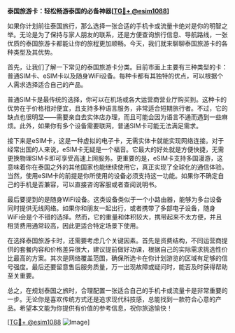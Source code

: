 **泰国旅游卡：轻松畅游泰国的必备神器[[TG💪+ @esim1088](https://t.me/s/esim1088)]**

如果你计划前往泰国旅行，那么选择一张合适的手机卡或流量卡绝对是你的明智之举。无论是为了保持与家人朋友的联系，还是方便查询旅行信息、导航路线，一张优质的泰国旅游卡都能让你的旅程更加顺畅。今天，我们就来聊聊泰国旅游卡的各种类型及其优势。

首先，让我们了解一下常见的泰国旅游卡分类。目前市面上主要有三种类型的卡：普通SIM卡、eSIM卡以及随身WiFi设备。每种卡都有其独特的优点，可以根据个人需求选择适合自己的产品。

普通SIM卡是最传统的选择，你可以在机场或各大运营商营业厅购买到。这种卡的优势在于价格相对便宜，且支持多种语言服务，非常适合短期旅行者。不过，它的缺点也很明显——需要亲自去实体店办理，而且可能会因为语言不通而遇到一些麻烦。此外，如果你有多个设备需要联网，普通SIM卡可能无法满足需求。

接下来是eSIM卡，这是一种虚拟的电子卡，无需实体卡就能实现网络连接。对于经常出国的人来说，eSIM卡无疑是一个福音。它最大的好处就是方便快捷，无需更换物理SIM卡即可享受高速上网服务。更重要的是，eSIM卡支持多国漫游，这意味着你在泰国之外的其他国家也能继续使用它，真正实现了全球化的通信体验。当然，使用eSIM卡的前提是你所使用的设备必须支持这一功能。如果你不确定自己的手机是否兼容，可以直接咨询客服或者查阅说明书。

最后要提到的是随身WiFi设备。这类设备类似于一个小路由器，能够为多台设备同时提供无线网络。如果你和朋友一起出行，或者携带了多部电子设备，随身WiFi会是个不错的选择。然而，它的重量和体积较大，携带起来不太方便，并且租赁费用通常较高，因此更适合特定场景下使用。

在选择泰国旅游卡时，还需要考虑几个关键因素。首先是资费结构，不同运营商提供的套餐内容和价格差异很大，建议提前做好功课，根据自己的实际需求挑选性价比最高的方案。其次是网络覆盖范围，确保所选卡在你计划游览的区域有足够的信号强度。最后还要留意售后服务质量，万一出现故障或疑问时，能否及时获得帮助至关重要。

总之，在规划泰国之旅时，合理配置一张适合自己的手机卡或流量卡是非常重要的一步。无论你是喜欢传统方式还是追求现代科技感，总能找到一款符合心意的产品。希望本文能为你提供有价值的参考信息，祝你旅途愉快！

[[TG💪+ @esim1088](https://t.me/s/esim1088) ![Image](https://i.postimg.cc/4NQfJmqS/Snipaste-2025-05-13-00-14-12.png)]